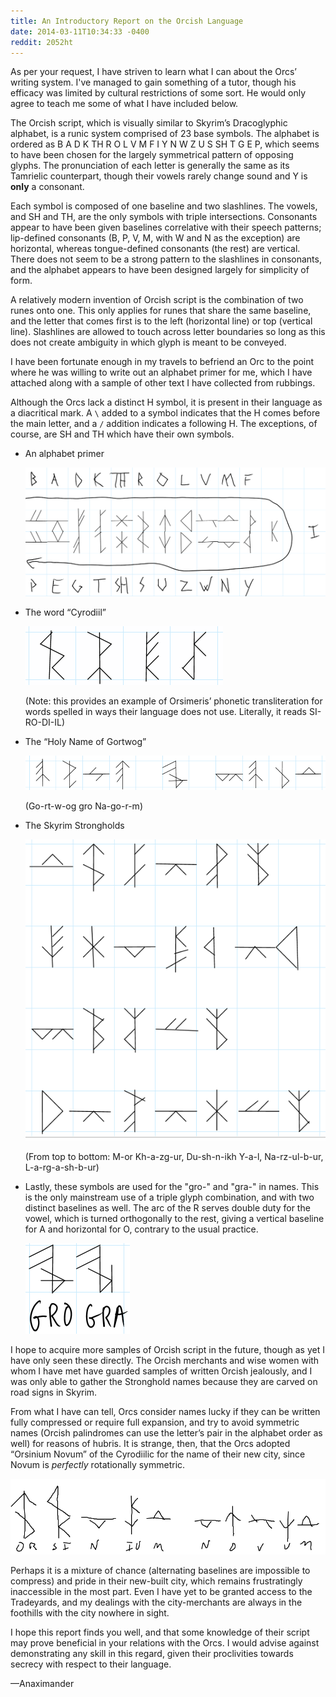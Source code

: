 ```yaml
---
title: An Introductory Report on the Orcish Language
date: 2014-03-11T10:34:33 -0400
reddit: 2052ht
---
```


As per your request, I have striven to learn what I can about the Orcs’
writing system. I've managed to gain something of a tutor, though his efficacy
was limited by cultural restrictions of some sort. He would only agree to teach
me some of what I have included below.

The Orcish script, which is visually similar to Skyrim’s Dracoglyphic alphabet,
is a runic system comprised of 23 base symbols. The alphabet is ordered as B A D
K TH R O L V M F I Y N W Z U S SH T G E P, which seems to have been chosen for
the largely symmetrical pattern of opposing glyphs. The pronunciation of each
letter is generally the same as its Tamrielic counterpart, though their vowels
rarely change sound and Y is **only** a consonant.

Each symbol is composed of one baseline and two slashlines. The vowels, and SH
and TH, are the only symbols with triple intersections. Consonants appear to
have been given baselines correlative with their speech patterns; lip-defined
consonants (B, P, V, M, with W and N as the exception) are horizontal, whereas
tongue-defined consonants (the rest) are vertical. There does not seem to be a
strong pattern to the slashlines in consonants, and the alphabet appears to have
been designed largely for simplicity of form.

A relatively modern invention of Orcish script is the combination of two runes
onto one. This only applies for runes that share the same baseline, and the
letter that comes first is to the left (horizontal line) or top (vertical line).
Slashlines are allowed to touch across letter boundaries so long as this does
not create ambiguity in which glyph is meant to be conveyed.

I have been fortunate enough in my travels to befriend an Orc to the point where
he was willing to write out an alphabet primer for me, which I have attached
along with a sample of other text I have collected from rubbings.

Although the Orcs lack a distinct H symbol, it is present in their language as a
diacritical mark. A `\` added to a symbol indicates that the H comes before the
main letter, and a `/` addition indicates a following H. The exceptions, of
course, are SH and TH which have their own symbols.

- An alphabet primer

    ![Alphabet Primer][alphabet]

- The word “Cyrodiil”

    ![Cyrodiil][cyrodiil]

    (Note: this provides an example of Orsimeris’ phonetic transliteration
    for words spelled in ways their language does not use. Literally, it reads
    SI-RO-DI-IL)

- The “Holy Name of Gortwog”

    ![Holy Name of Gortwog][gortwog]

    (Go-rt-w-og gro Na-go-r-m)

- The Skyrim Strongholds

    ![Strongholds][strongholds]

    (From top to bottom: M-or Kh-a-zg-ur, Du-sh-n-ikh Y-a-l, Na-rz-ul-b-ur,
    L-a-rg-a-sh-b-ur)

- Lastly, these symbols are used for the "gro-" and "gra-" in names. This is the
only mainstream use of a triple glyph combination, and with two distinct
baselines as well. The arc of the R serves double duty for the vowel, which is
turned orthogonally to the rest, giving a vertical baseline for A and horizontal
for O, contrary to the usual practice.

    ![gro and gra][gro-gra]

I hope to acquire more samples of Orcish script in the future, though as yet I
have only seen these directly. The Orcish merchants and wise women with whom I
have met have guarded samples of written Orcish jealously, and I was only able
to gather the Stronghold names because they are carved on road signs in Skyrim.

From what I have can tell, Orcs consider names lucky if they can be written
fully compressed or require full expansion, and try to avoid symmetric names
(Orcish palindromes can use the letter’s pair in the alphabet order as well) for
reasons of hubris. It is strange, then, that the Orcs adopted “Orsinium Novum”
of the Cyrodiilic for the name of their new city, since Novum is *perfectly*
rotationally symmetric.

![Orsinium Novum][orsinium]

Perhaps it is a mixture of chance (alternating baselines are impossible to
compress) and pride in their new-built city, which remains frustratingly
inaccessible in the most part. Even I have yet to be granted access to the
Tradeyards, and my dealings with the city-merchants are always in the foothills
with the city nowhere in sight.

I hope this report finds you well, and that some knowledge of their script may
prove beneficial in your relations with the Orcs. I would advise against
demonstrating any skill in this regard, given their proclivities towards secrecy
with respect to their language.

—Anaximander

[alphabet]: ./images/orcish-alphabet.png "Alphabet primer"
[cyrodiil]: ./images/orcish-cyrodiil.png "Cyrodiil"
[gortwog]: ./images/orcish-gortwog.png "Holy Name of Gortwog"
[gro-gra]: ./images/orcish-gro-gra.png "Gro and Gra"
[orsinium]: ./images/orcish-orsinium.png "Orsinium Novum"
[strongholds]: ./images/orcish-strongholds.png "Strongholds"
